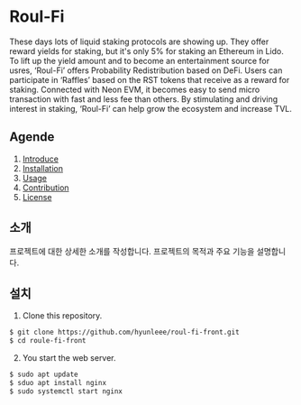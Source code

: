 # Roul-Fi

These days lots of liquid staking protocols are showing up. They offer reward yields for staking, but it's only 5% for staking an Ethereum in Lido. To lift up the yield amount and to become an entertainment source for usres, ‘Roul-Fi’ offers Probability Redistribution based on DeFi. Users can participate in ‘Raffles’ based on the RST tokens that receive as a reward for staking. Connected with Neon EVM, it becomes easy to send micro transaction with fast and less fee than others. By stimulating and driving interest in staking, ‘Roul-Fi’ can help grow the ecosystem and increase TVL.

## Agende

1. [Introduce](#introduce)
2. [Installation](#installation)
3. [Usage](#usage)
4. [Contribution](#contribution)
5. [License](#license)

## 소개

프로젝트에 대한 상세한 소개를 작성합니다. 프로젝트의 목적과 주요 기능을 설명합니다.

## 설치

1. Clone this repository.

```bash
$ git clone https://github.com/hyunleee/roul-fi-front.git
$ cd roule-fi-front
```

2. You start the web server.
```bash
$ sudo apt update
$ sduo apt install nginx
$ sudo systemctl start nginx
```
